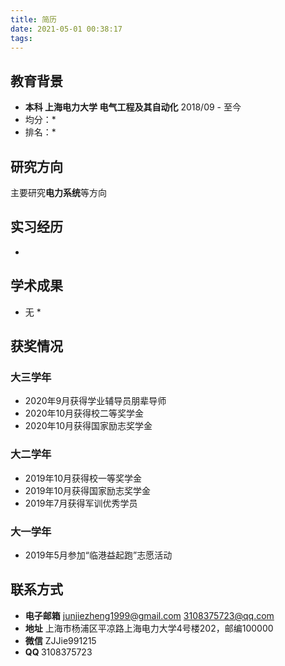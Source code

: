 ```yaml
---
title: 简历
date: 2021-05-01 00:38:17
tags:
---
```

## 教育背景
* <b>本科 上海电力大学 电气工程及其自动化</b>
2018/09 - 至今
 * 均分：*
 * 排名：*

## 研究方向
主要研究**电力系统**等方向


## 实习经历
* <b></b>


## 学术成果
* 无 *

## 获奖情况
### 大三学年
* 2020年9月获得学业辅导员朋辈导师
* 2020年10月获得校二等奖学金
* 2020年10月获得国家励志奖学金
### 大二学年
* 2019年10月获得校一等奖学金
* 2019年10月获得国家励志奖学金
* 2019年7月获得军训优秀学员
### 大一学年
* 2019年5月参加“临港益起跑”志愿活动
## 联系方式
* <b>电子邮箱</b>
junjiezheng1999@gmail.com
3108375723@qq.com
* <b>地址</b>
上海市杨浦区平凉路上海电力大学4号楼202，邮编100000
* <b>微信</b>
ZJJie991215
* <b>QQ </b>
3108375723